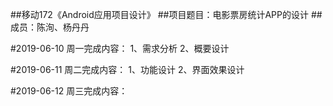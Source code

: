 ##移动172《Android应用项目设计》
##项目题目：电影票房统计APP的设计
##成员：陈洵、杨丹丹

#2019-06-10 周一完成内容：
1、需求分析
2、概要设计

#2019-06-11 周二完成内容：
1、功能设计
2、界面效果设计

#2019-06-12 周三完成内容：
